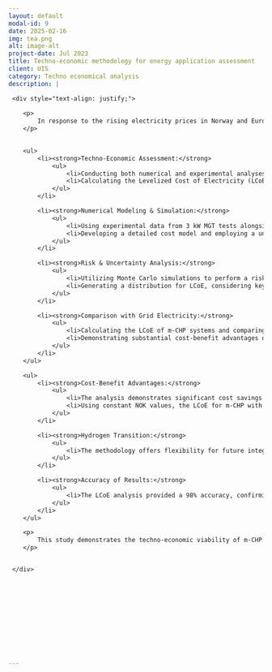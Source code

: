 ```yaml
---
layout: default
modal-id: 9
date: 2025-02-16
img: tea.png
alt: image-alt
project-date: Jul 2023
title: Techno-economic methodology for energy application assessment
client: UIS
category: Techno economical analysis
description: |

 <div style="text-align: justify;">
    
    <p>
        In response to the rising electricity prices in Norway and Europe, this study presents a novel approach for evaluating the techno-economic feasibility of micro-combined heat and power (m-CHP) systems powered by Micro Gas Turbines (MGTs). This investigation focuses on m-CHP systems fueled by natural gas (NG) and a blend of NG and hydrogen (H2) at a ratio of 23% by volume, offering a sustainable solution to the energy challenges faced in the region. <a href="https://www.sciencedirect.com/science/article/pii/S2590174524000382?via%3Dihub"> Read more </a>
    </p>

  
    <ul>
        <li><strong>Techno-Economic Assessment:</strong> 
            <ul>
                <li>Conducting both numerical and experimental analyses to assess the feasibility of MGT-based m-CHP systems.</li>
                <li>Calculating the Levelized Cost of Electricity (LCoE) over a 20-year operational lifespan and comparing it to grid electricity costs.</li>
            </ul>
        </li>

        <li><strong>Numerical Modeling & Simulation:</strong> 
            <ul>
                <li>Using experimental data from 3 kW MGT tests alongside IPSEPro® software for numerical system modeling.</li>
                <li>Developing a detailed cost model and employing a unique methodology for LCoE calculation.</li>
            </ul>
        </li>

        <li><strong>Risk & Uncertainty Analysis:</strong> 
            <ul>
                <li>Utilizing Monte Carlo simulations to perform a risk and uncertainty analysis, ensuring the reliability of the results.</li>
                <li>Generating a distribution for LCoE, considering key parameter deviations and assessing the economic consistency of the m-CHP system.</li>
            </ul>
        </li>

        <li><strong>Comparison with Grid Electricity:</strong> 
            <ul>
                <li>Calculating the LCoE of m-CHP systems and comparing it to grid electricity costs to highlight cost advantages.</li>
                <li>Demonstrating substantial cost-benefit advantages of m-CHP systems powered by NG and NG-H2 blends.</li>
            </ul>
        </li>
    </ul>

    <ul>
        <li><strong>Cost-Benefit Advantages:</strong> 
            <ul>
                <li>The analysis demonstrates significant cost savings over grid electricity, with a LCoE of 1.42 NOK/kWh (0.13 USD/kWh) for m-CHP systems running on NG, compared to 2.54 NOK/kWh (0.24 USD/kWh) for grid electricity.</li>
                <li>Using constant NOK values, the LCoE for m-CHP with NG is 1.19 NOK/kWh (0.11 USD/kWh), which is substantially lower than grid electricity costs (1.78 NOK/kWh or 0.17 USD/kWh).</li>
            </ul>
        </li>

        <li><strong>Hydrogen Transition:</strong> 
            <ul>
                <li>The methodology offers flexibility for future integration of hydrogen (H2) as a fuel source, with the potential for transitioning to carbon-neutral operations as hydrogen prices decrease.</li>
            </ul>
        </li>

        <li><strong>Accuracy of Results:</strong> 
            <ul>
                <li>The LCoE analysis provided a 98% accuracy, confirming the reliability of the findings for 100% power operation with NG as the fuel source.</li>
            </ul>
        </li>
    </ul>

    <p>
        This study demonstrates the techno-economic viability of m-CHP systems powered by MGTs, highlighting their potential as a cost-effective alternative to grid electricity. The findings emphasize the benefits of integrating these systems into energy strategies, providing substantial economic advantages and supporting future shifts toward more sustainable energy sources. The proposed methodology also paves the way for the adoption of hydrogen fuel, contributing to a carbon-neutral future.
    </p>


 </div>


 




 




---
```

